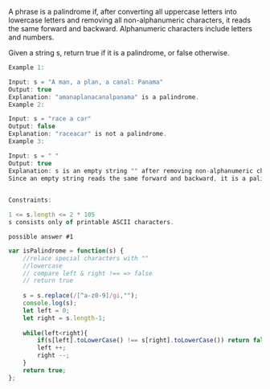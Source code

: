 A phrase is a palindrome if, after converting all uppercase letters into lowercase letters and removing all non-alphanumeric characters, it reads the same forward and backward. Alphanumeric characters include letters and numbers.

Given a string s, return true if it is a palindrome, or false otherwise.

 
```js
Example 1:

Input: s = "A man, a plan, a canal: Panama"
Output: true
Explanation: "amanaplanacanalpanama" is a palindrome.
Example 2:

Input: s = "race a car"
Output: false
Explanation: "raceacar" is not a palindrome.
Example 3:

Input: s = " "
Output: true
Explanation: s is an empty string "" after removing non-alphanumeric characters.
Since an empty string reads the same forward and backward, it is a palindrome.
 

Constraints:

1 <= s.length <= 2 * 105
s consists only of printable ASCII characters.

```

`possible answer #1`

```js
var isPalindrome = function(s) {
    //relace special characters with ""
    //lowercase
    // compare left & right !== => false
    // return true
    
    s = s.replace(/[^a-z0-9]/gi,"");
    console.log(s);
    let left = 0;
    let right = s.length-1;
    
    while(left<right){
        if(s[left].toLowerCase() !== s[right].toLowerCase()) return false;
        left ++;
        right --;
    }
    return true;
};
```
